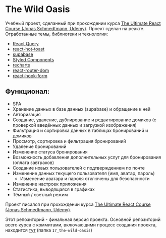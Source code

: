 # The Wild Oasis
Учебный проект, сделанный при прохождении курса [The Ultimate React Course (Jonas Schmedtmann, Udemy)](https://www.udemy.com/course/the-ultimate-react-course/). 
Проект сделан на реакте. Отработанные темы, библиотеки и технологии:
- [React Query](https://tanstack.com/query/latest/docs/framework/react/overview)
- [react-hot-toast](https://react-hot-toast.com/)
- [supabase](https://supabase.com/)
- [Styled Components](https://styled-components.com/)
- [recharts](https://recharts.org/)
- [react-router-dom](https://www.npmjs.com/package/react-router-dom)
- [react-hook-form](https://react-hook-form.com/)

## Функционал:
- SPA
- Хранение данных в базе данных (supabase) и обращение к ней
- Авторизация
- Создание, удаление, дублирование и редактирование домиков (с проверкой введённых данных и загрузкой изображения)
- Фильтрация и сортировка данных в таблицах бронирований и домиков
- Просмотр, сортировка и фильтрация бронирований
- Удаление бронирований
- Изменение статуса бронирования
- Возможность добавления дополнительных услуг для бронирования (оплата завтраков)
- Создание новых пользователей с подтверждением по почте
- Изменение данных текущего пользователя (имя, аватар, пароль)
  - Изменение аватара и пароля отключены для безопасности
- Изменение настроек приложения
- Статистика, выводящаяся в графиках
- Тёмный / светлый режим


Проект писался при прохождении курса [The Ultimate React Course (Jonas Schmedtmann, Udemy)](https://www.udemy.com/course/the-ultimate-react-course/). 

Этот репозиторий - финальная версия проекта. Основной репозиторий всего курса с коммитами, включающими процесс создания проекта, находится [тут](https://github.com/CreepyTeabag/The-Ultimate-React-Course-2023) (папка ``17_the-wild-oasis``)
